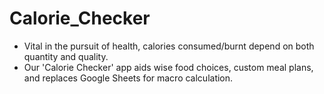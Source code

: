 # Calorie_Checker
- Vital in the pursuit of health, calories consumed/burnt depend on both quantity and quality.
- Our 'Calorie Checker' app aids wise food choices, custom meal plans, and replaces Google Sheets for macro calculation.
